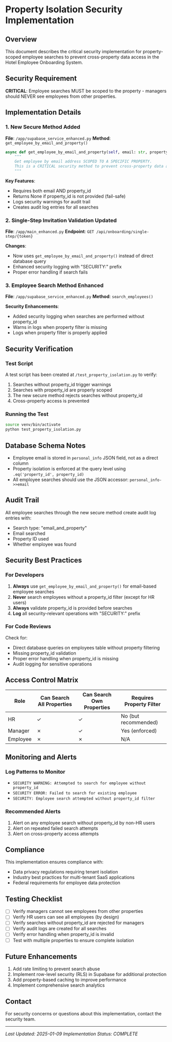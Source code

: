 # Property Isolation Security Implementation

## Overview
This document describes the critical security implementation for property-scoped employee searches to prevent cross-property data access in the Hotel Employee Onboarding System.

## Security Requirement
**CRITICAL**: Employee searches MUST be scoped to the property - managers should NEVER see employees from other properties.

## Implementation Details

### 1. New Secure Method Added
**File**: `/app/supabase_service_enhanced.py`
**Method**: `get_employee_by_email_and_property()`

```python
async def get_employee_by_email_and_property(self, email: str, property_id: str) -> Optional[Employee]:
    """
    Get employee by email address SCOPED TO A SPECIFIC PROPERTY.
    This is a CRITICAL security method to prevent cross-property data access.
    """
```

**Key Features**:
- Requires both email AND property_id
- Returns None if property_id is not provided (fail-safe)
- Logs security warnings for audit trail
- Creates audit log entries for all searches

### 2. Single-Step Invitation Validation Updated
**File**: `/app/main_enhanced.py`
**Endpoint**: `GET /api/onboarding/single-step/{token}`

**Changes**:
- Now uses `get_employee_by_email_and_property()` instead of direct database query
- Enhanced security logging with "SECURITY:" prefix
- Proper error handling if search fails

### 3. Employee Search Method Enhanced
**File**: `/app/supabase_service_enhanced.py`
**Method**: `search_employees()`

**Security Enhancements**:
- Added security logging when searches are performed without property_id
- Warns in logs when property filter is missing
- Logs when property filter is properly applied

## Security Verification

### Test Script
A test script has been created at `/test_property_isolation.py` to verify:
1. Searches without property_id trigger warnings
2. Searches with property_id are properly scoped
3. The new secure method rejects searches without property_id
4. Cross-property access is prevented

### Running the Test
```bash
source venv/bin/activate
python test_property_isolation.py
```

## Database Schema Notes
- Employee email is stored in `personal_info` JSON field, not as a direct column
- Property isolation is enforced at the query level using `.eq('property_id', property_id)`
- All employee searches should use the JSON accessor: `personal_info->>email`

## Audit Trail
All employee searches through the new secure method create audit log entries with:
- Search type: "email_and_property"
- Email searched
- Property ID used
- Whether employee was found

## Security Best Practices

### For Developers
1. **Always** use `get_employee_by_email_and_property()` for email-based employee searches
2. **Never** search employees without a property_id filter (except for HR users)
3. **Always** validate property_id is provided before searches
4. **Log** all security-relevant operations with "SECURITY:" prefix

### For Code Reviews
Check for:
- Direct database queries on employees table without property filtering
- Missing property_id validation
- Proper error handling when property_id is missing
- Audit logging for sensitive operations

## Access Control Matrix

| Role    | Can Search All Properties | Can Search Own Properties | Requires Property Filter |
|---------|--------------------------|---------------------------|-------------------------|
| HR      | ✓                        | ✓                         | No (but recommended)    |
| Manager | ✗                        | ✓                         | Yes (enforced)          |
| Employee| ✗                        | ✗                         | N/A                     |

## Monitoring and Alerts

### Log Patterns to Monitor
- `SECURITY WARNING: Attempted to search for employee without property_id`
- `SECURITY ERROR: Failed to search for existing employee`
- `SECURITY: Employee search attempted without property_id filter`

### Recommended Alerts
1. Alert on any employee search without property_id by non-HR users
2. Alert on repeated failed search attempts
3. Alert on cross-property access attempts

## Compliance
This implementation ensures compliance with:
- Data privacy regulations requiring tenant isolation
- Industry best practices for multi-tenant SaaS applications
- Federal requirements for employee data protection

## Testing Checklist
- [ ] Verify managers cannot see employees from other properties
- [ ] Verify HR users can see all employees (by design)
- [ ] Verify searches without property_id are rejected for managers
- [ ] Verify audit logs are created for all searches
- [ ] Verify error handling when property_id is invalid
- [ ] Test with multiple properties to ensure complete isolation

## Future Enhancements
1. Add rate limiting to prevent search abuse
2. Implement row-level security (RLS) in Supabase for additional protection
3. Add property-based caching to improve performance
4. Implement comprehensive search analytics

## Contact
For security concerns or questions about this implementation, contact the security team.

---
*Last Updated: 2025-01-09*
*Implementation Status: COMPLETE*